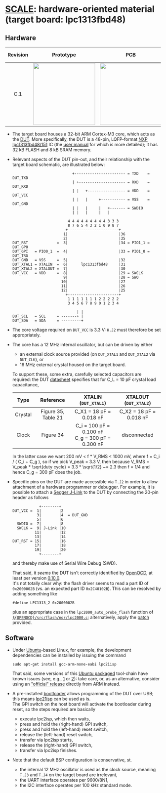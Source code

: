 # [SCALE](http://www.github.com/danpage/scale): hardware-oriented material (target board: lpc1313fbd48)

<!--- -------------------------------------------------------------------- --->

## Hardware 

Revision | Prototype                                                                                                 | PCB                                                                                           | Design files                                                                                                                                                                                                                 |
:------: | :-------------------------------------------------------------------------------------------------------: | :-------------------------------------------------------------------------------------------: | :--------------------------------------------------------------------------------------------------------------------------------------------------------------------------------------------------------------------------: |
C.1      | <a href='./image/board-prototype_rev_c.jpg'><img src='./image/board-prototype_rev_c.jpg' width='200'></a> | <a href='./image/board-pcb_rev_c.jpg'><img src='./image/board-pcb_rev_c.jpg' width='200'></a> | [schematic](./board.sch) (plus [PDF](./board.pdf)), [board](./board.brd), [BOM](./board.csv), [OSH Park (PCB)](http://www.oshpark.com/shared_projects/dp9i0DIr), [Octopart (BOM)](http://www.octopart.com/bom-tool/5ZnEZk9y) |

- The target board houses a
  32-bit ARM Cortex-M3
  core, which acts as the 
  [DUT](http://en.wikipedia.org/wiki/Device_under_test).
  More specifically, the DUT is a
  48-pin, LQFP-format
  [NXP lpc1313fbd48/151](http://www.nxp.com/docs/en/data-sheet/LPC1311_13_42_43.pdf)
  IC (the
  [user manual](http://www.nxp.com/docs/en/user-guide/UM10375.pdf)
  for which is more detailed); 
  it has 32 kB FLASH and 8 kB SRAM memory.

- Relevant aspects of the DUT pin-out, and their relationship with the
  target board schematic, are illustrated below:

  ```
                             +----------------------- = TXD    = DUT_TXD
                             | +--------------------- = RXD    = DUT_RXD
                             | |   +----------------- = VDD    = DUT_VCC
                             | |   |     +----------- = VSS    = DUT_GND
                             | |   |     |   +------- = SWDIO
                             | |   |     |   |
                                           
                           4 4 4 4 4 4 4 4 4 3 3 3
                           8 7 6 5 4 3 2 1 0 9 8 7
                          +-----------------------+
                         1|                       |36
                         2|                       |35 
  DUT_RST             =  3|                       |34 = PIO1_1 = DUT_GPO
  DUT_GPI   = PIO0_1  =  4|                       |33 = PIO1_0 = DUT_TRG
  DUT_GND   = VSS     =  5|                       |32
  DUT_XTAL1 = XTALIN  =  6|      lpc1313fbd48     |31
  DUT_XTAL2 = XTALOUT =  7|                       |30
  DUT_VCC   = VDD     =  8|                       |29 = SWCLK
                         9|                       |28 = SWO
                        10|                       |27
                        11|                       |26
                        12|                       |25
                          +-----------------------+
                           1 1 1 1 1 1 1 2 2 2 2 2
                           3 4 5 6 7 8 9 0 1 2 3 4

                               | |
  DUT_SCL   = SCL     = -------+ |
  DUT_SDA   = SDA     = ---------+
  ```

- The core voltage required on `DUT_VCC` is 3.3 V: 
  `H.J2` must therefore be set appropriately.

- The core has a
  12 MHz
  internal oscillator, but can be driven by either 

  - an external clock source provided (on `DUT_XTAL1` and `DUT_XTAL2` via `DUT_CLK`),
    or
  - 16 MHz external crystal housed on the target board.

  To support these, some extra, carefully selected capacitors
  are required: the DUT
  [datasheet](http://www.nxp.com/docs/en/data-sheet/LPC1311_13_42_43.pdf)
  specifies that for C_L = 10 pF crystal load capacitance,

  | Type    | Reference             | XTALIN  (`DUT_XTAL1`)                                  | XTALOUT (`DUT_XTAL2`)   |
  |:-------:|:---------------------:|:------------------------------------------------------:|:-----------------------:|
  | Crystal | Figure 35, Table  21  | C_X1 =  18 pF = 0.018 nF                               | C_X2 = 18 pF = 0.018 nF |
  | Clock   | Figure 34             | C_i  = 100 pF = 0.100 nF <br/> C_g = 300 pF = 0.300 nF | disconnected            |

  In the latter case we want 200 mV < f * V_RMS < 1000 mV, where
  f = C_i / ( C_i + C_g ),
  so if we pick V_peak = 3.3 V, then because
  V_RMS  = V_peak * \sqrt{duty cycle}
         = 3.3    * \sqrt{1/2}
        ~= 2.3
  then f = 1/4 and hence C_g = 300 pF does the job.

- Specific pins on the DUT are made accessible via `T.J2` in order to
  allow attachment of a hardware programmer or debugger.
  For example, it is possible to attach a
  [Segger J-Link](http://www.segger.com/admin/uploads/productDocs/UM08001_JLink.pdf)
  to the DUT by connecting the 20-pin header as follows

  ```
              +--------+
  DUT_VCC =  1|        |2
             3|        |4  = DUT_GND
             5|        |6
    SWDIO =  7|        |8
    SWCLK =  9| J-Link |10
            11|        |12
            13|        |14
  DUT_RST = 15|        |16
            17|        |18
            19|        |20
              +--------+
  ```
               
  and thereby make use of Serial Wire Debug (SWD).

  That said, it *seems* the DUT isn't correctly identified by 
  [OpenOCD](http://openocd.org),
  at least per version 
  [0.10.0](http://sourceforge.net/p/openocd/code/ci/v0.10.0/tree/).  
  It's not totally clear why: the flash driver seems to read a part ID
  of `0x2000002B` (vs. an expected part ID `0x2C40102B`).  This can be 
  resolved by adding something like

  ```
  #define LPC1313_2 0x2000002B
  ```
 
  plus an appropriate case in the `lpc2000_auto_probe_flash` function 
  of
  [`${OPENOCD}/src/flash/nor/lpc2000.c`](http://sourceforge.net/p/openocd/code/ci/v0.10.0/tree/src/flash/nor/lpc2000.c);
  alternatively, apply the
  [patch](./openocd-0.10.0.patch)
  provided.

<!--- -------------------------------------------------------------------- --->

## Software

- Under
  [Ubuntu](http://www.ubuntu.com)-based
  Linux, for example, 
  the development dependencies can be installed 
  by issuing the command

  ```
  sudo apt-get install gcc-arm-none-eabi lpc21isp
  ```

  That said, some versions of this 
  [Ubuntu packaged](https://launchpad.net/ubuntu/+source/gcc-arm-none-eabi) 
  tool-chain have known issues 
  (see, e.g., [1](https://bugs.launchpad.net/gcc-arm-embedded/+bug/1722849)
              or
              [2](https://bugs.launchpad.net/gcc-arm-embedded/+bug/1502611)):
  take care, or, as an alternative, consider using an 
  ["official" release](https://developer.arm.com/tools-and-software/open-source-software/developer-tools/gnu-toolchain)
  directly from ARM instead.

- A pre-installed 
  [bootloader](http://en.wikipedia.org/wiki/Booting)
  allows programming of the DUT over USB;
  this means
  [lpc21isp](http://sourceforge.net/projects/lpc21isp)
  can be used as is.  
  The GPI switch on the host board will activate the bootloader during 
  reset, so the steps required are basically

  - execute lpc2isp, which then waits,
  - press and hold the (right-hand) GPI   switch,  
  - press and hold the  (left-hand) reset switch,
  - release        the  (left-hand) reset switch,
  - transfer via lpc2isp starts,
  - release        the (right-hand) GPI   switch,
  - transfer via lpc2isp finishes.

- Note that the default BSP configuration is conservative, st.

  - the
    internal 12 MHz oscillator
    is used as the clock source,
    meaning `T.J3` and `T.J4` on the target board 
    are irrelevant,
  - the 
    UART 
    interface operates per 9600/8N1,
  - the
    I2C
    interface operates per 100 kHz standard mode.

<!--- -------------------------------------------------------------------- --->
